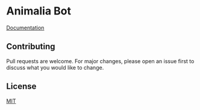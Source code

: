 # Animalia Bot

[Documentation](https://zy0-exes-organization.gitbook.io/animaliabot/)

## Contributing

Pull requests are welcome. For major changes, please open an issue first
to discuss what you would like to change.


## License

[MIT](https://choosealicense.com/licenses/mit/)
